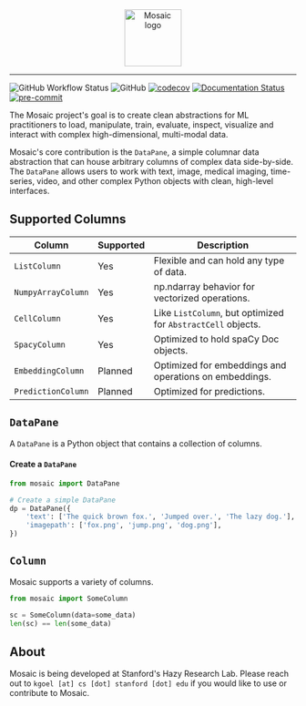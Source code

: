 
<div align="center">
    <img src="docs/mosaic.png" height=100 alt="Mosaic logo"/>
</div>

-----

![GitHub Workflow Status](https://img.shields.io/github/workflow/status/robustness-gym/mosaic/CI)
![GitHub](https://img.shields.io/github/license/robustness-gym/mosaic)
[![codecov](https://codecov.io/gh/robustness-gym/mosaic/branch/main/graph/badge.svg?token=MOLQYUSYQU)](https://codecov.io/gh/robustness-gym/mosaic)
[![Documentation Status](https://readthedocs.org/projects/mosaic/badge/?version=latest)](https://mosaic.readthedocs.io/en/latest/?badge=latest)
[![pre-commit](https://img.shields.io/badge/pre--commit-enabled-brightgreen?logo=pre-commit&logoColor=white)](https://github.com/pre-commit/pre-commit)

The Mosaic project's goal is to create clean abstractions for ML practitioners to load, manipulate, train, evaluate, inspect, visualize and interact with complex high-dimensional, multi-modal data. 

Mosaic's core contribution is the `DataPane`, a simple columnar data abstraction that 
can house arbitrary columns of complex data side-by-side. 
The `DataPane` allows users to work with text, image, medical imaging, time-series, 
video, and other complex Python objects with clean, high-level interfaces.

## Supported Columns

| Column             | Supported | Description                                                  |
|--------------------|-----------|--------------------------------------------------------------|
| `ListColumn`       | Yes       | Flexible and can hold any type of data.                      |
| `NumpyArrayColumn` | Yes       | np.ndarray behavior for vectorized operations.               |
| `CellColumn`       | Yes       | Like `ListColumn`, but optimized for `AbstractCell` objects. |
| `SpacyColumn`      | Yes       | Optimized to hold spaCy Doc objects.                         |
| `EmbeddingColumn`  | Planned   | Optimized for embeddings and operations on embeddings.       |
| `PredictionColumn` | Planned   | Optimized for predictions.                                   |


## `DataPane`

A `DataPane` is a Python object that contains a collection of columns. 


#### Create a `DataPane`
```python
from mosaic import DataPane

# Create a simple DataPane
dp = DataPane({
    'text': ['The quick brown fox.', 'Jumped over.', 'The lazy dog.'],
    'imagepath': ['fox.png', 'jump.png', 'dog.png'],
})
```


## `Column`

Mosaic supports a variety of columns.

```python
from mosaic import SomeColumn

sc = SomeColumn(data=some_data)
len(sc) == len(some_data)

```

## About
Mosaic is being developed at Stanford's Hazy Research Lab. Please reach out to `kgoel [at] cs [dot] stanford [dot] edu` if you would like to use or contribute to Mosaic.
